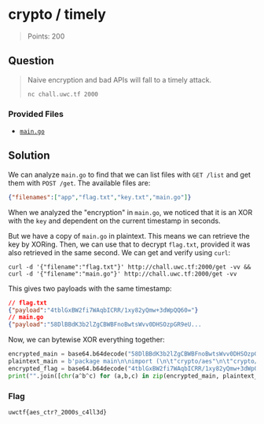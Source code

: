 # crypto / timely

> Points: 200

## Question

> Naive encryption and bad APIs will fall to a timely attack.
>
> `nc chall.uwc.tf 2000`

### Provided Files

- [`main.go`](./main.go)

## Solution

We can analyze `main.go` to find that we can list files
with `GET /list` and get them with `POST /get`.
The available files are:
```json
{"filenames":["app","flag.txt","key.txt","main.go"]}
```

When we analyzed the "encryption" in `main.go`,
we noticed that it is an XOR with the `key`
and dependent on the current timestamp in seconds.

But we have a copy of `main.go` in plaintext.
This means we can retrieve the key by XORing.
Then, we can use that to decrypt `flag.txt`,
provided it was also retrieved in the same second.
We can get and verify using `curl`:
```text
curl -d '{"filename":"flag.txt"}' http://chall.uwc.tf:2000/get -vv && curl -d '{"filename":"main.go"}' http://chall.uwc.tf:2000/get -vv
```
This gives two payloads with the same timestamp:
```json
// flag.txt
{"payload":"4tblGxBW2fi7WAqbICRR/1xy82yQmw+3dWpQQ60="}
// main.go
{"payload":"58DlBBdK3b2lZgCBWBFnoBwtsWvv0DHSOzpGR9eU...
```
Now, we can bytewise XOR everything together:
```py
encrypted_main = base64.b64decode("58DlBBdK3b2lZgCBWBFnoBwtsWvv0DHSOzpGR9eU")
plaintext_main = b'package main\n\nimport (\n\t"crypto/aes"\n\t"crypto/cypher"'
encrypted_flag = base64.b64decode("4tblGxBW2fi7WAqbICRR/1xy82yQmw+3dWpQQ60=")
print("".join([chr(a^b^c) for (a,b,c) in zip(encrypted_main, plaintext_main, encrypted_flag)]))
```

### Flag

`uwctf{aes_ctr?_2000s_c4ll3d}`
